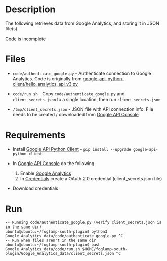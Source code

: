 # Description
The following retrieves data from Google Analytics, and storing it in JSON file(s).

Code is incomplete

# Files 
- `code/authenticate_google.py` - Authenticate connection to Google Analytics. Code is originally from [google-api-python-client/hello_analytics_api_v3.py](https://github.com/google/google-api-python-client/blob/master/samples/analytics/hello_analytics_api_v3.py)

- `code/run.sh` - Copy `code/authenticate_google.py` and `client_secrets.json` to a single location, then run `client_secrets.json` 

- `/tmp/client_secrets.json` - JSON file with API connection info. File needs to be created / downloaded from [Google API Console](https://console.developers.google.com/)

# Requirements 
- Install [Google API Python Client](https://github.com/google/google-api-python-client) - `pip install --upgrade google-api-python-client`

- In [Google API Console](https://console.developers.google.com/) do the following
   1) Enable [Google Analytics](https://console.developers.google.com/apis/library/analyticsreporting.googleapis.com?q=Google%20Analytics&id=a6268697-60ed-41f3-afb3-5305fbcced6b&project=steel-math-209022) 
   2) In [Credentials](https://console.developers.google.com/apis/credentials) create a OAuth 2.0 credential (client_secrets.json file)

- Download credentials 

# Run
```
-- Running code/authenticate_google.py (verify client_secrets.json is in the same dir)
ubuntu@ubuntu:~/foglamp-south-plugin$ python3 Google_Analytics_data/code/authenticate_google.py ^C
-- Run when files aren't in the same dir 
ubuntu@ubuntu:~/foglamp-south-plugin$ bash Google_Analytics_data/code/run.sh $HOME/foglamp-south-plugin/Google_Analytics_data/client_secrets.json ^C
```
